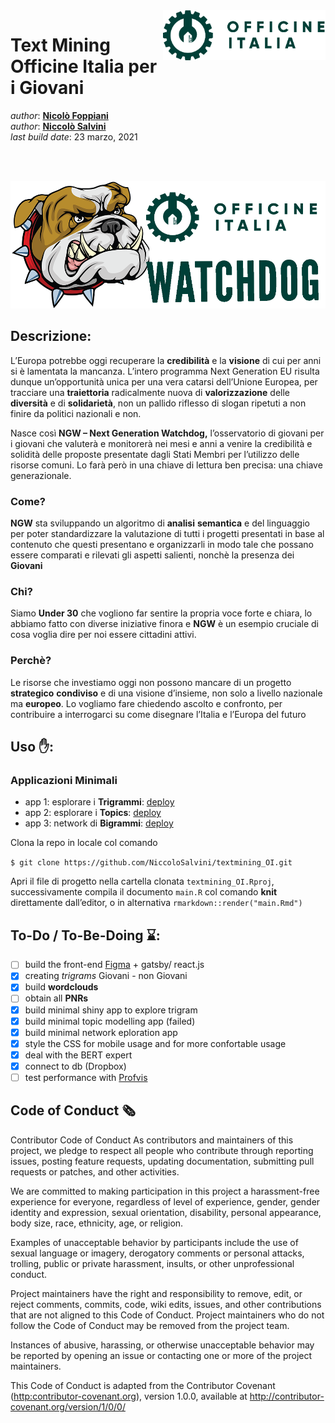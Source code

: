 
<!-- README.md è generato da README.Rmd. Per favore modifica quello e compila il documento  -->

<img src="img/officine_italia.png" align="right" height="80" />

# Text Mining Officine Italia per i **Giovani**

*author*: **[Nicolò Foppiani](https://github.com/nfoppiani)** <br>
*author*: **[Niccolò Salvini](https://niccolosalvini.netlify.app/)**
<br> *last build date*: 23 marzo, 2021

<br> <br>

<p align="center">
<img src="img/whatchdog.png" width="1000" />
</p>

## Descrizione:

L’Europa potrebbe oggi recuperare la **credibilità** e la **visione** di
cui per anni si è lamentata la mancanza. L’intero programma Next
Generation EU risulta dunque un’opportunità unica per una vera catarsi
dell’Unione Europea, per tracciare una **traiettoria** radicalmente
nuova di **valorizzazione** delle **diversità** e di **solidarietà**,
non un pallido riflesso di slogan ripetuti a non finire da politici
nazionali e non.

Nasce così **NGW – Next Generation Watchdog,** l’osservatorio di giovani
per i giovani che valuterà e monitorerà nei mesi e anni a venire la
credibilità e solidità delle proposte presentate dagli Stati Membri per
l’utilizzo delle risorse comuni. Lo farà però in una chiave di lettura
ben precisa: una chiave generazionale.

### Come?

**NGW** sta sviluppando un algoritmo di **analisi** **semantica** e del
linguaggio per poter standardizzare la valutazione di tutti i progetti
presentati in base al contenuto che questi presentano e organizzarli in
modo tale che possano essere comparati e rilevati gli aspetti salienti,
nonchè la presenza dei **Giovani**

### Chi?

Siamo **Under 30** che vogliono far sentire la propria voce forte e
chiara, lo abbiamo fatto con diverse iniziative finora e **NGW** è un
esempio cruciale di cosa voglia dire per noi essere cittadini attivi.

### Perchè?

Le risorse che investiamo oggi non possono mancare di un progetto
**strategico** **condiviso** e di una visione d’insieme, non solo a
livello nazionale ma **europeo**. Lo vogliamo fare chiedendo ascolto e
confronto, per contribuire a interrogarci su come disegnare l’Italia e
l’Europa del futuro

## Uso ✋:

### Applicazioni Minimali

-   app 1: esplorare i **Trigrammi**:
    [deploy](https://niccolosalvini.shinyapps.io/app_1/)
-   app 2: esplorare i **Topics**:
    [deploy](https://niccolosalvini.shinyapps.io/app_2/)
-   app 3: network di **Bigrammi**:
    [deploy](https://niccolosalvini.shinyapps.io/app_3/)

Clona la repo in locale col comando

`$ git clone https://github.com/NiccoloSalvini/textmining_OI.git`

Apri il file di progetto nella cartella clonata `textmining_OI.Rproj`,
successivamente compila il documento `main.R` col comando **knit**
direttamente dall’editor, o in alternativa
`rmarkdown::render("main.Rmd")`

## To-Do / To-Be-Doing ⌛:

-   [ ] build the front-end [Figma](https://www.figma.com/) + gatsby/
    react.js
-   [x] creating *trigrams* Giovani - non Giovani
-   [x] build **wordclouds**
-   [ ] obtain all **PNRs**
-   [x] build minimal shiny app to explore trigram
-   [x] build minimal topic modelling app (failed)
-   [x] build minimal network eploration app
-   [x] style the CSS for mobile usage and for more confortable usage
-   [x] deal with the BERT expert
-   [x] connect to db (Dropbox)
-   [ ] test performance with
    [Profvis](https://rstudio.github.io/profvis/)

## Code of Conduct 🗞

Contributor Code of Conduct As contributors and maintainers of this
project, we pledge to respect all people who contribute through
reporting issues, posting feature requests, updating documentation,
submitting pull requests or patches, and other activities.

We are committed to making participation in this project a
harassment-free experience for everyone, regardless of level of
experience, gender, gender identity and expression, sexual orientation,
disability, personal appearance, body size, race, ethnicity, age, or
religion.

Examples of unacceptable behavior by participants include the use of
sexual language or imagery, derogatory comments or personal attacks,
trolling, public or private harassment, insults, or other unprofessional
conduct.

Project maintainers have the right and responsibility to remove, edit,
or reject comments, commits, code, wiki edits, issues, and other
contributions that are not aligned to this Code of Conduct. Project
maintainers who do not follow the Code of Conduct may be removed from
the project team.

Instances of abusive, harassing, or otherwise unacceptable behavior may
be reported by opening an issue or contacting one or more of the project
maintainers.

This Code of Conduct is adapted from the Contributor Covenant
(<http:contributor-covenant.org>), version 1.0.0, available at
<http://contributor-covenant.org/version/1/0/0/>

<!-- ## References -->
